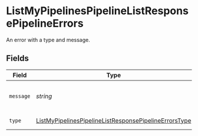 # ListMyPipelinesPipelineListResponsePipelineErrors

An error with a type and message.


## Fields

| Field                                                                                                                                     | Type                                                                                                                                      | Required                                                                                                                                  | Description                                                                                                                               |
| ----------------------------------------------------------------------------------------------------------------------------------------- | ----------------------------------------------------------------------------------------------------------------------------------------- | ----------------------------------------------------------------------------------------------------------------------------------------- | ----------------------------------------------------------------------------------------------------------------------------------------- |
| `message`                                                                                                                                 | *string*                                                                                                                                  | :heavy_check_mark:                                                                                                                        | A human-readable error message.                                                                                                           |
| `type`                                                                                                                                    | [ListMyPipelinesPipelineListResponsePipelineErrorsType](../../models/operations/listmypipelinespipelinelistresponsepipelineerrorstype.md) | :heavy_check_mark:                                                                                                                        | The type of error.                                                                                                                        |